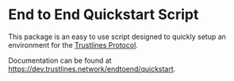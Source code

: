# End to End Quickstart Script

This package is an easy to use script designed to quickly setup an environment for the [Trustlines Protocol](https://trustlines.foundation/protocol.html).

Documentation can be found at https://dev.trustlines.network/endtoend/quickstart.
